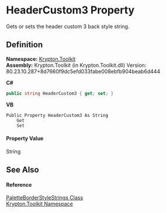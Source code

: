 # HeaderCustom3 Property


Gets or sets the header custom 3 back style string.



## Definition
**Namespace:** <a href="79d2eac2-21f4-54ff-7552-b20c33c30600.md">Krypton.Toolkit</a>  
**Assembly:** Krypton.Toolkit (in Krypton.Toolkit.dll) Version: 80.23.10.287+8d7660f9dc5efd033fabe008ebfb904beab6d444

**C#**
``` C#
public string HeaderCustom3 { get; set; }
```
**VB**
``` VB
Public Property HeaderCustom3 As String
	Get
	Set
```



#### Property Value
String

## See Also


#### Reference
<a href="76feccac-0787-4e1e-598f-1a7eadd17fc5.md">PaletteBorderStyleStrings Class</a>  
<a href="79d2eac2-21f4-54ff-7552-b20c33c30600.md">Krypton.Toolkit Namespace</a>  
